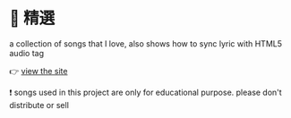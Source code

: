 :sparkling_heart: 精選
========

a collection of songs that I love, also shows how to sync lyric with HTML5 audio tag

:point_right: [view the site](http://wayou.github.io/selected)

:exclamation: songs used in this project are only for educational purpose. please don't distribute or sell

